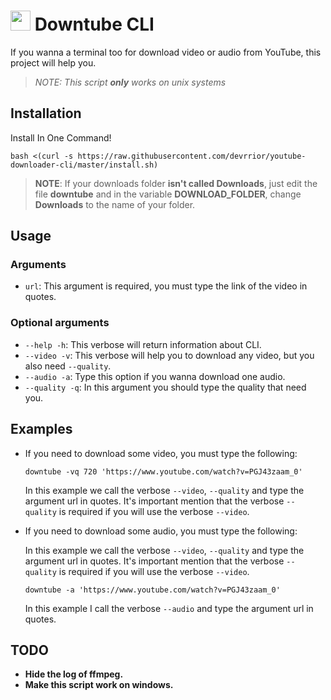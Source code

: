 # <img height="32" width="32" src="https://cdn.jsdelivr.net/npm/simple-icons@v4/icons/youtube.svg" /> Downtube CLI

If you wanna a terminal too for download video or audio from YouTube, this project will help you.

> _NOTE:_ _This script **only** works on unix systems_

## Installation

Install In One Command!

```
bash <(curl -s https://raw.githubusercontent.com/devrrior/youtube-downloader-cli/master/install.sh)
```

> **NOTE**: If your downloads folder **isn't called Downloads**, just edit the file **downtube** and in the variable **DOWNLOAD_FOLDER**, change **Downloads** to the name of your folder.

## Usage

### Arguments

- `url`: This argument is required, you must type the link of the video in quotes.

### Optional arguments

- `--help -h`: This verbose will return information about CLI.
- `--video -v`: This verbose will help you to download any video, but you also need `--quality`.
- `--audio -a`: Type this option if you wanna download one audio.
- `--quality -q`: In this argument you should type the quality that need you.

## Examples

- If you need to download some video, you must type the following:</br>

  ```
  downtube -vq 720 'https://www.youtube.com/watch?v=PGJ43zaam_0'
  ```

  In this example we call the verbose `--video`, `--quality` and type the argument url in quotes. It's important mention that the verbose `--quality` is required if you will use the verbose `--video`.

- If you need to download some audio, you must type the following:</br>

  In this example we call the verbose `--video`, `--quality` and type the argument url in quotes. It's important mention that the verbose `--quality` is required if you will use the verbose `--video`.

  ```
  downtube -a 'https://www.youtube.com/watch?v=PGJ43zaam_0'
  ```

  In this example I call the verbose `--audio` and type the argument url in quotes.

## TODO

- **Hide the log of ffmpeg.**
- **Make this script work on windows.**

